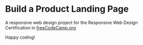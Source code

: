 # Build a Product Landing Page

A responsive web design project for the Responsive Web Design Certification in [freeCodeCamp.org](https://www.freecodecamp.org/learn/)

Happy coding!

